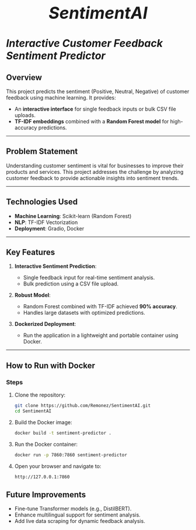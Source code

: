 <div align="center">
  <h1 style="font-size: 45px;"><b><i>SentimentAI</i></b></h1>
</div>


# ***Interactive Customer Feedback Sentiment Predictor***

## **Overview**
This project predicts the sentiment (Positive, Neutral, Negative) of customer feedback using machine learning. It provides:
- An **interactive interface** for single feedback inputs or bulk CSV file uploads.
- **TF-IDF embeddings** combined with a **Random Forest model** for high-accuracy predictions.

---

## **Problem Statement**
Understanding customer sentiment is vital for businesses to improve their products and services. This project addresses the challenge by analyzing customer feedback to provide actionable insights into sentiment trends.

---

## **Technologies Used**
- **Machine Learning**: Scikit-learn (Random Forest)
- **NLP**: TF-IDF Vectorization
- **Deployment**: Gradio, Docker

---

## **Key Features**
1. **Interactive Sentiment Prediction**:
   - Single feedback input for real-time sentiment analysis.
   - Bulk prediction using a CSV file upload.

2. **Robust Model**:
   - Random Forest combined with TF-IDF achieved **90% accuracy**.
   - Handles large datasets with optimized predictions.

3. **Dockerized Deployment**:
   - Run the application in a lightweight and portable container using Docker.

---

## **How to Run with Docker**

### Steps
1. Clone the repository:
   ```bash
   git clone https://github.com/Remonez/SentimentAI.git
   cd SentimentAI
   ```

2. Build the Docker image:
   ```bash
   docker build -t sentiment-predictor .
   ```

3. Run the Docker container:
   ```bash
   docker run -p 7860:7860 sentiment-predictor
   ```

4. Open your browser and navigate to:
   ```
   http://127.0.0.1:7860
   ```

## **Future Improvements**
- Fine-tune Transformer models (e.g., DistilBERT).
- Enhance multilingual support for sentiment analysis.
- Add live data scraping for dynamic feedback analysis.
